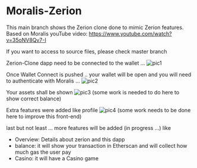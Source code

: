# Moralis-Zerion

This main branch shows the Zerion clone done to mimic Zerion features. 
Based on Moralis youTube video:
https://www.youtube.com/watch?v=35oNV8Qv7-I

If you want to access to source files, please check master branch

Zerion-Clone dapp need to be connected to the wallet ...
![pic1](https://user-images.githubusercontent.com/84711475/120080891-2ba5a900-c091-11eb-92fb-0b7ddbc8d71a.png)

Once Wallet Connect is pushed .. your wallet will be open and you will need to authenticate with Moralis ...
![pic2](https://user-images.githubusercontent.com/84711475/120080889-2b0d1280-c091-11eb-93f9-31a14d3b48b3.png)

Your assets shall be shown 
![pic3](https://user-images.githubusercontent.com/84711475/120080887-29434f00-c091-11eb-9476-810cfaa588ec.png)
(some work is needed to do here to show correct balance)

Extra features were added like profile
![pic4](https://user-images.githubusercontent.com/84711475/120080894-2d6f6c80-c091-11eb-9e16-883568f1e50c.png)
(some work needs to be done here to improve this front-end)

last but not least ... more features will be added (in progress ...) like 
- Overview: Details about zerion and this dapp
- balance: it will show your transaction in Etherscan and will collect how much gas the user pay
- Casino: it will have a Casino game 
